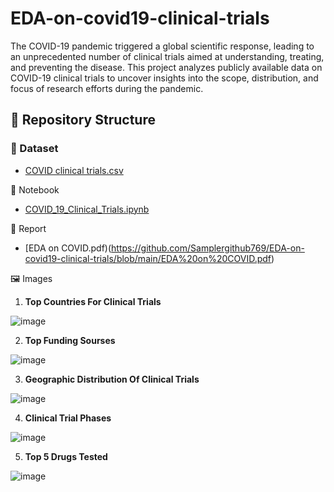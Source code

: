 # EDA-on-covid19-clinical-trials
The COVID-19 pandemic triggered a global scientific response, leading to an unprecedented number of clinical trials aimed at understanding, treating, and preventing the disease. This project analyzes publicly available data on COVID-19 clinical trials to uncover insights into the scope, distribution, and focus of research efforts during the pandemic.
## 📁 Repository Structure
### 📂 Dataset
- [COVID clinical trials.csv](https://github.com/Samplergithub769/EDA-on-covid19-clinical-trials/blob/main/COVID%20clinical%20trials.csv)

📓 Notebook
-  [COVID_19_Clinical_Trials.ipynb](https://github.com/Samplergithub769/EDA-on-covid19-clinical-trials/blob/main/COVID_19_Clinical_Trials.ipynb)

📄 Report
- [EDA on COVID.pdf)(https://github.com/Samplergithub769/EDA-on-covid19-clinical-trials/blob/main/EDA%20on%20COVID.pdf)

🖼️ Images
1.  **Top Countries For Clinical Trials**

![image](https://github.com/user-attachments/assets/5b61e6c3-d194-44d1-8771-aad5796c73d6)


2. **Top Funding Sourses**

![image](https://github.com/user-attachments/assets/4ca7ced2-253f-4d82-88fa-bb49c55a706e)


3. **Geographic Distribution Of Clinical Trials**

![image](https://github.com/user-attachments/assets/0ffd2a58-2202-4941-b69b-fdf4f43bd506)


4. **Clinical Trial Phases**

![image](https://github.com/user-attachments/assets/d71a0d75-83ac-4204-ac55-7f42df1c50d6)


5. **Top 5 Drugs Tested**

![image](https://github.com/user-attachments/assets/48a8cc53-b498-4f30-b504-abf7c6853690)





